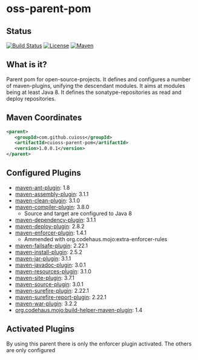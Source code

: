 # oss-parent-pom

## Status
[![Build Status](https://travis-ci.org/cuioss/oss-parent-pom.svg?branch=master)](https://travis-ci.org/cuioss/oss-parent-pom)
[![License](http://img.shields.io/:license-apache-blue.svg)](http://www.apache.org/licenses/LICENSE-2.0.html)
[![Maven](https://img.shields.io/maven-metadata/v/http/central.maven.org/maven2/com/github/cuioss/cuioss-parent-pom/maven-metadata.xml.svg)](http://central.maven.org/maven2/com/github/cuioss/cuioss-parent-pom/)

## What is it?
Parent pom for open-source-projects. It defines and configures a number of maven-plugins, unifying the descendant modules.
It aims at modules being at least Java 8. It defines the sonatype-repositories as read and deploy repositories.

## Maven Coordinates
```xml
<parent>
   <groupId>com.github.cuioss</groupId>
   <artifactId>cuioss-parent-pom</artifactId>
   <version>1.0.0.1</version>
</parent>
```

## Configured Plugins
- [maven-ant-plugin](https://maven.apache.org/plugins/maven-ant-plugin/): 1.8
- [maven-assembly-plugin](https://maven.apache.org/plugins/maven-assembly-plugin/): 3.1.1
- [maven-clean-plugin](https://maven.apache.org/plugins/maven-clean-plugin/): 3.1.0
- [maven-compiler-plugin](https://maven.apache.org/plugins/maven-compiler-plugin/): 3.8.0
	- Source and target are configured to Java 8
- [maven-dependency-plugin](https://maven.apache.org/plugins/maven-dependency-plugin/): 3.1.1	
- [maven-deploy-plugin](https://maven.apache.org/plugins/maven-deploy-plugin/): 2.8.2	
- [maven-enforcer-plugin](https://maven.apache.org/plugins/maven-enforcer-plugin/): 1.4.1
	- Ammended with org.codehaus.mojo:extra-enforcer-rules
- [maven-failsafe-plugin](https://maven.apache.org/plugins/maven-failsafe-plugin/): 2.22.1
- [maven-install-plugin](https://maven.apache.org/plugins/maven-install-plugin/): 2.5.2	
- [maven-jar-plugin](https://maven.apache.org/plugins/maven-jar-plugin/): 3.1.1
- [maven-javadoc-plugin](https://maven.apache.org/plugins/maven-javadoc-plugin/): 3.0.1
- [maven-resources-plugin](https://maven.apache.org/plugins/maven-resources-plugin/): 3.1.0
- [maven-site-plugin](https://maven.apache.org/plugins/maven-site-plugin/): 3.7.1
- [maven-source-plugin](https://maven.apache.org/plugins/maven-source-plugin/): 3.0.1
- [maven-surefire-plugin](https://maven.apache.org/plugins/maven-surefire-plugin/): 2.22.1
- [maven-surefire-report-plugin](https://maven.apache.org/plugins/maven-surefire-report-plugin/): 2.22.1
- [maven-war-plugin](https://maven.apache.org/plugins/maven-war-plugin/): 3.2.2
- [org.codehaus.mojo:build-helper-maven-plugin](https://www.mojohaus.org/build-helper-maven-plugin/): 1.4

## Activated Plugins
By using this parent there is only the enforcer plugin activated. The others are only configured
